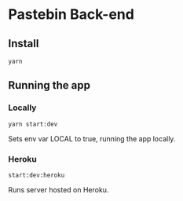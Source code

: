 # Pastebin Back-end

## Install

`yarn`

## Running the app
### Locally

`yarn start:dev`

Sets env var LOCAL to true, running the app locally. 

### Heroku

`start:dev:heroku`

Runs server hosted on Heroku. 

